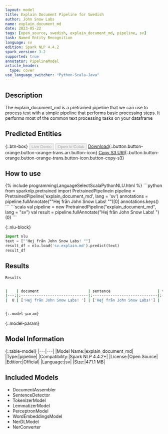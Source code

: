 ```yaml
---
layout: model
title: Explain Document Pipeline for Swedish
author: John Snow Labs
name: explain_document_md
date: 2023-05-22
tags: [open_source, swedish, explain_document_md, pipeline, sv]
task: Named Entity Recognition
language: sv
edition: Spark NLP 4.4.2
spark_version: 3.2
supported: true
annotator: PipelineModel
article_header:
  type: cover
use_language_switcher: "Python-Scala-Java"
---
```


## Description

The explain_document_md is a pretrained pipeline that we can use to process text with a simple pipeline that performs basic processing steps.
It performs most of the common text processing tasks on your dataframe

## Predicted Entities



{:.btn-box}
<button class="button button-orange" disabled>Live Demo</button>
<button class="button button-orange" disabled>Open in Colab</button>
[Download](https://s3.amazonaws.com/auxdata.johnsnowlabs.com/public/models/explain_document_md_sv_4.4.2_3.2_1684752335611.zip){:.button.button-orange.button-orange-trans.arr.button-icon}
[Copy S3 URI](s3://auxdata.johnsnowlabs.com/public/models/explain_document_md_sv_4.4.2_3.2_1684752335611.zip){:.button.button-orange.button-orange-trans.button-icon.button-copy-s3}

## How to use



<div class="tabs-box" markdown="1">
{% include programmingLanguageSelectScalaPythonNLU.html %}
```python
from sparknlp.pretrained import PretrainedPipelinein
pipeline = PretrainedPipeline('explain_document_md', lang = 'sv')
annotations =  pipeline.fullAnnotate(""Hej från John Snow Labs! "")[0]
annotations.keys()
```
```scala
val pipeline = new PretrainedPipeline("explain_document_md", lang = "sv")
val result = pipeline.fullAnnotate("Hej från John Snow Labs! ")(0)
```

{:.nlu-block}
```python
import nlu
text = [""Hej från John Snow Labs! ""]
result_df = nlu.load('sv.explain.md').predict(text)
result_df
```
</div>

## Results

```bash
Results


|    | document                      | sentence                     | token                                    | lemma                                    | pos                                        | embeddings                   | ner                                   | entities            |
|---:|:------------------------------|:-----------------------------|:-----------------------------------------|:-----------------------------------------|:-------------------------------------------|:-----------------------------|:--------------------------------------|:--------------------|
|  0 | ['Hej från John Snow Labs! '] | ['Hej från John Snow Labs!'] | ['Hej', 'från', 'John', 'Snow', 'Labs!'] | ['Hej', 'från', 'John', 'Snow', 'Labs!'] | ['NOUN', 'ADP', 'PROPN', 'PROPN', 'PROPN'] | [[0.4006600081920624,.,...]] | ['O', 'O', 'B-PER', 'I-PER', 'I-PER'] | ['John Snow Labs!'] |


{:.model-param}
```

{:.model-param}
## Model Information

{:.table-model}
|---|---|
|Model Name:|explain_document_md|
|Type:|pipeline|
|Compatibility:|Spark NLP 4.4.2+|
|License:|Open Source|
|Edition:|Official|
|Language:|sv|
|Size:|471.1 MB|

## Included Models

- DocumentAssembler
- SentenceDetector
- TokenizerModel
- LemmatizerModel
- PerceptronModel
- WordEmbeddingsModel
- NerDLModel
- NerConverter